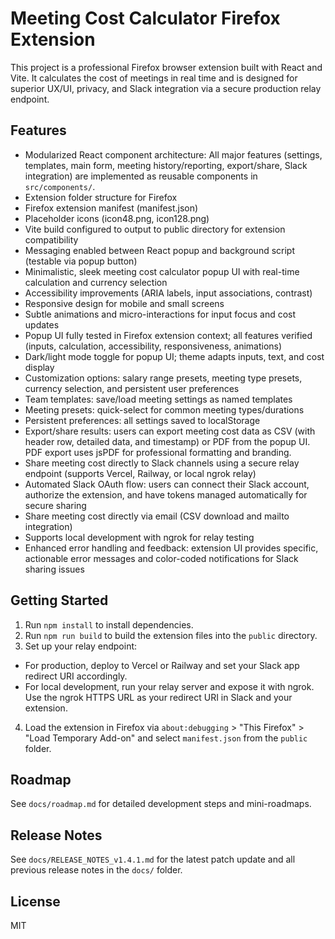# Meeting Cost Calculator Firefox Extension

This project is a professional Firefox browser extension built with React and Vite. It calculates the cost of meetings in real time and is designed for superior UX/UI, privacy, and Slack integration via a secure production relay endpoint.

## Features

- Modularized React component architecture: All major features (settings, templates, main form, meeting history/reporting, export/share, Slack integration) are implemented as reusable components in `src/components/`.
- Extension folder structure for Firefox
- Firefox extension manifest (manifest.json)
- Placeholder icons (icon48.png, icon128.png)
- Vite build configured to output to public directory for extension compatibility
- Messaging enabled between React popup and background script (testable via popup button)
- Minimalistic, sleek meeting cost calculator popup UI with real-time calculation and currency selection
- Accessibility improvements (ARIA labels, input associations, contrast)
- Responsive design for mobile and small screens
- Subtle animations and micro-interactions for input focus and cost updates
- Popup UI fully tested in Firefox extension context; all features verified (inputs, calculation, accessibility, responsiveness, animations)
- Dark/light mode toggle for popup UI; theme adapts inputs, text, and cost display
- Customization options: salary range presets, meeting type presets, currency selection, and persistent user preferences
- Team templates: save/load meeting settings as named templates
- Meeting presets: quick-select for common meeting types/durations
- Persistent preferences: all settings saved to localStorage
- Export/share results: users can export meeting cost data as CSV (with header row, detailed data, and timestamp) or PDF from the popup UI. PDF export uses jsPDF for professional formatting and branding.
- Share meeting cost directly to Slack channels using a secure relay endpoint (supports Vercel, Railway, or local ngrok relay)
- Automated Slack OAuth flow: users can connect their Slack account, authorize the extension, and have tokens managed automatically for secure sharing
- Share meeting cost directly via email (CSV download and mailto integration)
- Supports local development with ngrok for relay testing
- Enhanced error handling and feedback: extension UI provides specific, actionable error messages and color-coded notifications for Slack sharing issues

## Getting Started

1. Run `npm install` to install dependencies.
2. Run `npm run build` to build the extension files into the `public` directory.
3. Set up your relay endpoint:

- For production, deploy to Vercel or Railway and set your Slack app redirect URI accordingly.
- For local development, run your relay server and expose it with ngrok. Use the ngrok HTTPS URL as your redirect URI in Slack and your extension.

4. Load the extension in Firefox via `about:debugging` > "This Firefox" > "Load Temporary Add-on" and select `manifest.json` from the `public` folder.


## Roadmap
See `docs/roadmap.md` for detailed development steps and mini-roadmaps.

## Release Notes
See `docs/RELEASE_NOTES_v1.4.1.md` for the latest patch update and all previous release notes in the `docs/` folder.

## License

MIT
